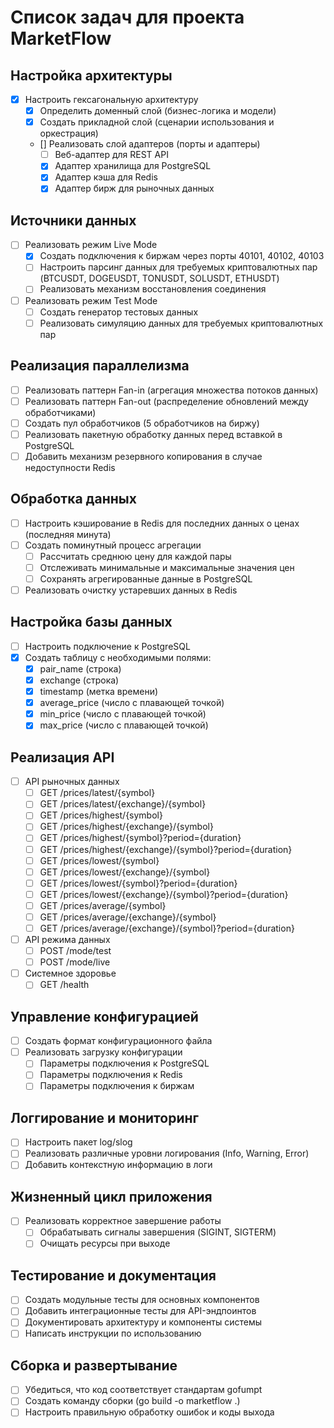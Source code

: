 # Список задач для проекта MarketFlow

## Настройка архитектуры
- [x] Настроить гексагональную архитектуру
  - [x] Определить доменный слой (бизнес-логика и модели)
  - [x] Создать прикладной слой (сценарии использования и оркестрация)
  - [] Реализовать слой адаптеров (порты и адаптеры)
    - [ ] Веб-адаптер для REST API
    - [x] Адаптер хранилища для PostgreSQL
    - [x] Адаптер кэша для Redis
    - [x] Адаптер бирж для рыночных данных

## Источники данных
- [ ] Реализовать режим Live Mode
  - [x] Создать подключения к биржам через порты 40101, 40102, 40103
  - [ ] Настроить парсинг данных для требуемых криптовалютных пар (BTCUSDT, DOGEUSDT, TONUSDT, SOLUSDT, ETHUSDT)
  - [ ] Реализовать механизм восстановления соединения
- [ ] Реализовать режим Test Mode
  - [ ] Создать генератор тестовых данных
  - [ ] Реализовать симуляцию данных для требуемых криптовалютных пар

## Реализация параллелизма
- [ ] Реализовать паттерн Fan-in (агрегация множества потоков данных)
- [ ] Реализовать паттерн Fan-out (распределение обновлений между обработчиками)
- [ ] Создать пул обработчиков (5 обработчиков на биржу)
- [ ] Реализовать пакетную обработку данных перед вставкой в PostgreSQL
- [ ] Добавить механизм резервного копирования в случае недоступности Redis

## Обработка данных
- [ ] Настроить кэширование в Redis для последних данных о ценах (последняя минута)
- [ ] Создать поминутный процесс агрегации
  - [ ] Рассчитать среднюю цену для каждой пары
  - [ ] Отслеживать минимальные и максимальные значения цен
  - [ ] Сохранять агрегированные данные в PostgreSQL
- [ ] Реализовать очистку устаревших данных в Redis

## Настройка базы данных
- [ ] Настроить подключение к PostgreSQL
- [x] Создать таблицу с необходимыми полями:
  - [x] pair_name (строка)
  - [x] exchange (строка)
  - [x] timestamp (метка времени)
  - [x] average_price (число с плавающей точкой)
  - [x] min_price (число с плавающей точкой)
  - [x] max_price (число с плавающей точкой)

## Реализация API
- [ ] API рыночных данных
  - [ ] GET /prices/latest/{symbol}
  - [ ] GET /prices/latest/{exchange}/{symbol}
  - [ ] GET /prices/highest/{symbol}
  - [ ] GET /prices/highest/{exchange}/{symbol}
  - [ ] GET /prices/highest/{symbol}?period={duration}
  - [ ] GET /prices/highest/{exchange}/{symbol}?period={duration}
  - [ ] GET /prices/lowest/{symbol}
  - [ ] GET /prices/lowest/{exchange}/{symbol}
  - [ ] GET /prices/lowest/{symbol}?period={duration}
  - [ ] GET /prices/lowest/{exchange}/{symbol}?period={duration}
  - [ ] GET /prices/average/{symbol}
  - [ ] GET /prices/average/{exchange}/{symbol}
  - [ ] GET /prices/average/{exchange}/{symbol}?period={duration}
- [ ] API режима данных
  - [ ] POST /mode/test
  - [ ] POST /mode/live
- [ ] Системное здоровье
  - [ ] GET /health

## Управление конфигурацией
- [ ] Создать формат конфигурационного файла
- [ ] Реализовать загрузку конфигурации
  - [ ] Параметры подключения к PostgreSQL
  - [ ] Параметры подключения к Redis
  - [ ] Параметры подключения к биржам

## Логгирование и мониторинг
- [ ] Настроить пакет log/slog
- [ ] Реализовать различные уровни логирования (Info, Warning, Error)
- [ ] Добавить контекстную информацию в логи

## Жизненный цикл приложения
- [ ] Реализовать корректное завершение работы
  - [ ] Обрабатывать сигналы завершения (SIGINT, SIGTERM)
  - [ ] Очищать ресурсы при выходе

## Тестирование и документация
- [ ] Создать модульные тесты для основных компонентов
- [ ] Добавить интеграционные тесты для API-эндпоинтов
- [ ] Документировать архитектуру и компоненты системы
- [ ] Написать инструкции по использованию

## Сборка и развертывание
- [ ] Убедиться, что код соответствует стандартам gofumpt
- [ ] Создать команду сборки (go build -o marketflow .)
- [ ] Настроить правильную обработку ошибок и коды выхода